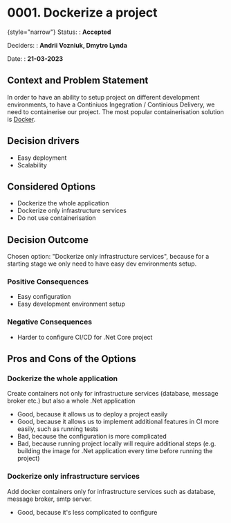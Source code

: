 # 0001. Dockerize a project

{style="narrow"}
Status:
: **Accepted**

Deciders:
: **Andrii Vozniuk, Dmytro Lynda**

Date:
: **21-03-2023**

## Context and Problem Statement

In order to have an ability to setup project on different development environments, to have a Continiuos Ingegration / 
Continious Delivery, we need to containerise our project. The most popular containerisation solution is 
[Docker](https://www.docker.com/).

## Decision drivers

- Easy deployment
- Scalability

## Considered Options

- Dockerize the whole application
- Dockerize only infrastructure services
- Do not use containerisation

## Decision Outcome

Chosen option: "Dockerize only infrastructure services", because for a starting stage we only need to have easy dev 
environments setup.

### Positive Consequences

- Easy configuration
- Easy development environment setup

### Negative Consequences

- Harder to configure CI/CD for .Net Core project

## Pros and Cons of the Options

### Dockerize the whole application

Create containers not only for infrastructure services (database, message broker etc.) but also a whole .Net application

- Good, because it allows us to deploy a project easily
- Good, because it allows us to implement additional features in CI more easily, such as running tests
- Bad, because the configuration is more complicated
- Bad, because running project locally will require additional steps (e.g. building the image for .Net application every
time before running the project)

### Dockerize only infrastructure services

Add docker containers only for infrastructure services such as database, message broker, smtp server.

- Good, because it's less complicated to configure


